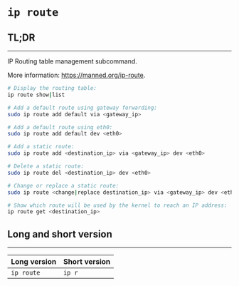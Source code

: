 # `ip route`


## **TL;DR**
---


IP Routing table management subcommand.

More information: <https://manned.org/ip-route>.


```sh
# Display the routing table:
ip route show|list

# Add a default route using gateway forwarding:
sudo ip route add default via <gateway_ip>

# Add a default route using eth0:
sudo ip route add default dev <eth0>

# Add a static route:
sudo ip route add <destination_ip> via <gateway_ip> dev <eth0>

# Delete a static route:
sudo ip route del <destination_ip> dev <eth0>

# Change or replace a static route:
sudo ip route <change|replace destination_ip> via <gateway_ip> dev <eth0>

# Show which route will be used by the kernel to reach an IP address:
ip route get <destination_ip>
```


## Long and short version
---


| Long version | Short version |
| :--- | :--- |
| `ip route` | `ip r` |

